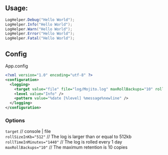 ﻿## Usage:

```csharp
LogHelper.Debug("Hello World");
LogHelper.Info("Hello World");
LogHelper.Warn("Hello World");
LogHelper.Error("Hello World");
LogHelper.Fatal("Hello World");
```

## Config

App.config

```xml
<?xml version="1.0" encoding="utf-8" ?>
<configuration>
  <logging>
    <target value="file" file="log/Mojito.log" maxRollBackups="10" rollSizeInKb="512" rollTimeInMinutes="1440" />
    <level value="Info" />
    <pattern value="%date [%level] %message%newline" />
  </logging>
</configuration>
```

### Options

`target` // console | file  
`rollSizeInKb="512"` // The log is larger than or equal to 512kb  
`rollTimeInMinutes="1440"` // The log is rolled every 1 day  
`maxRollBackups="10"` // The maximum retention is 10 copies  